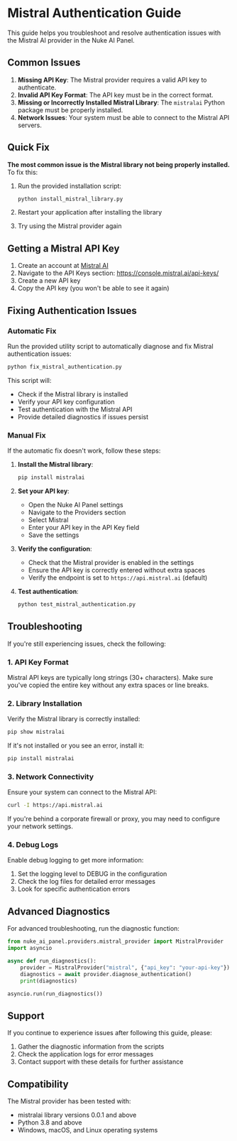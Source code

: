 # Mistral Authentication Guide

This guide helps you troubleshoot and resolve authentication issues with the Mistral AI provider in the Nuke AI Panel.

## Common Issues

1. **Missing API Key**: The Mistral provider requires a valid API key to authenticate.
2. **Invalid API Key Format**: The API key must be in the correct format.
3. **Missing or Incorrectly Installed Mistral Library**: The `mistralai` Python package must be properly installed.
4. **Network Issues**: Your system must be able to connect to the Mistral API servers.

## Quick Fix

**The most common issue is the Mistral library not being properly installed.** To fix this:

1. Run the provided installation script:
   ```bash
   python install_mistral_library.py
   ```

2. Restart your application after installing the library

3. Try using the Mistral provider again

## Getting a Mistral API Key

1. Create an account at [Mistral AI](https://console.mistral.ai/)
2. Navigate to the API Keys section: https://console.mistral.ai/api-keys/
3. Create a new API key
4. Copy the API key (you won't be able to see it again)

## Fixing Authentication Issues

### Automatic Fix

Run the provided utility script to automatically diagnose and fix Mistral authentication issues:

```bash
python fix_mistral_authentication.py
```

This script will:
- Check if the Mistral library is installed
- Verify your API key configuration
- Test authentication with the Mistral API
- Provide detailed diagnostics if issues persist

### Manual Fix

If the automatic fix doesn't work, follow these steps:

1. **Install the Mistral library**:
   ```bash
   pip install mistralai
   ```

2. **Set your API key**:
   - Open the Nuke AI Panel settings
   - Navigate to the Providers section
   - Select Mistral
   - Enter your API key in the API Key field
   - Save the settings

3. **Verify the configuration**:
   - Check that the Mistral provider is enabled in the settings
   - Ensure the API key is correctly entered without extra spaces
   - Verify the endpoint is set to `https://api.mistral.ai` (default)

4. **Test authentication**:
   ```bash
   python test_mistral_authentication.py
   ```

## Troubleshooting

If you're still experiencing issues, check the following:

### 1. API Key Format

Mistral API keys are typically long strings (30+ characters). Make sure you've copied the entire key without any extra spaces or line breaks.

### 2. Library Installation

Verify the Mistral library is correctly installed:

```bash
pip show mistralai
```

If it's not installed or you see an error, install it:

```bash
pip install mistralai
```

### 3. Network Connectivity

Ensure your system can connect to the Mistral API:

```bash
curl -I https://api.mistral.ai
```

If you're behind a corporate firewall or proxy, you may need to configure your network settings.

### 4. Debug Logs

Enable debug logging to get more information:

1. Set the logging level to DEBUG in the configuration
2. Check the log files for detailed error messages
3. Look for specific authentication errors

## Advanced Diagnostics

For advanced troubleshooting, run the diagnostic function:

```python
from nuke_ai_panel.providers.mistral_provider import MistralProvider
import asyncio

async def run_diagnostics():
    provider = MistralProvider("mistral", {"api_key": "your-api-key"})
    diagnostics = await provider.diagnose_authentication()
    print(diagnostics)

asyncio.run(run_diagnostics())
```

## Support

If you continue to experience issues after following this guide, please:

1. Gather the diagnostic information from the scripts
2. Check the application logs for error messages
3. Contact support with these details for further assistance

## Compatibility

The Mistral provider has been tested with:
- mistralai library versions 0.0.1 and above
- Python 3.8 and above
- Windows, macOS, and Linux operating systems